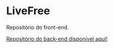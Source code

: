 # LiveFree
Repositório do front-end.

[Repositório do back-end disponível aqui!](https://github.com/projeto-integrador-gen5-45/LiveFreeBackEnd3)

